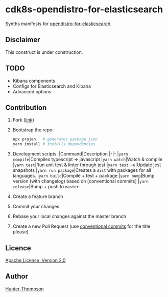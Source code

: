 # cdk8s-opendistro-for-elasticsearch

Synths manifests for [opendistro-for-elasticsearch](https://github.com/opendistro-for-elasticsearch/opendistro-build).

## Disclaimer 

This construct is under construction.

## TODO

- Kibana components
- Configs for Elasticsearch and Kibana
- Advanced options

## Contribution

1. Fork ([link](https://github.com/opencdk8s/cdk8s-opendistro-for-elasticsearch/fork))
2. Bootstrap the repo:
  
    ```bash
    npx projen   # generates package.json 
    yarn install # installs dependencies
    ```
3. Development scripts:
   |Command|Description
   |-|-
   |`yarn compile`|Compiles typescript => javascript
   |`yarn watch`|Watch & compile
   |`yarn test`|Run unit test & linter through jest
   |`yarn test -u`|Update jest snapshots
   |`yarn run package`|Creates a `dist` with packages for all languages.
   |`yarn build`|Compile + test + package
   |`yarn bump`|Bump version (with changelog) based on [conventional commits]
   |`yarn release`|Bump + push to `master`
4. Create a feature branch
5. Commit your changes
6. Rebase your local changes against the master branch
7. Create a new Pull Request (use [conventional commits](https://www.conventionalcommits.org/en/v1.0.0/) for the title please)

## Licence

[Apache License, Version 2.0](./LICENSE)

## Author

[Hunter-Thompson](https://github.com/Hunter-Thompson)